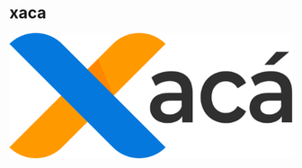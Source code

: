 # xaca

![alt text](https://raw.githubusercontent.com/bilune/PF-ComIT-Bilune/master/icons/xaca-logo-color.svg "Logo xaca")